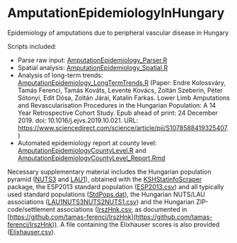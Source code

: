 # AmputationEpidemiologyInHungary
Epidemiology of amputations due to peripheral vascular disease in Hungary

Scripts included:
- Parse raw input: [AmputationEpidemiology_Parser.R](https://github.com/tamas-ferenci/AmputationEpidemiologyInHungary/blob/master/AmputationEpidemiology_Parser.R)
- Spatial analysis: [AmputationEpidemiology_Spatial.R](https://github.com/tamas-ferenci/AmputationEpidemiologyInHungary/blob/master/AmputationEpidemiology_Spatial.R)
- Analysis of long-term trends: [AmputationEpidemiology_LongTermTrends.R](https://github.com/tamas-ferenci/AmputationEpidemiologyInHungary/blob/master/AmputationEpidemiology_LongTermTrends.R) (Paper: Endre Kolossváry, Tamás Ferenci, Tamás Kováts, Levente Kovács, Zoltán Szeberin, Péter Sótonyi, Edit Dósa, Zoltán Járai, Katalin Farkas. Lower Limb Amputations and Revascularisation Procedures in the Hungarian Population: A 14 Year Retrospective Cohort Study. Epub ahead of print: 24 December 2019. doi: 10.1016/j.ejvs.2019.10.021. URL: <https://www.sciencedirect.com/science/article/pii/S1078588419325407>.)
- Automated epidemiology report at county level: [AmputationEpidemiologyCountyLevel.R](https://github.com/tamas-ferenci/AmputationEpidemiologyInHungary/blob/master/AmputationEpidemiologyCountyLevel.R) and [AmputationEpidemiologyCountyLevel_Report.Rmd](https://github.com/tamas-ferenci/AmputationEpidemiologyInHungary/blob/master/AmputationEpidemiologyCountyLevel_Report.Rmd)

Necessary supplementary material includes the Hungarian population pyramid ([NUTS3](https://github.com/tamas-ferenci/AmputationEpidemiologyInHungary/blob/master/PopPyramid_5YR_NUTS3_20042014.csv) and [LAU1](https://github.com/tamas-ferenci/AmputationEpidemiologyInHungary/blob/master/PopPyramid_5YR_LAU1_20152017.csv)), obtained with the [KSHStatinfoScraper](https://github.com/tamas-ferenci/KSHStatinfoScraper) package, the ESP2013 standard population ([ESP2013.csv](https://github.com/tamas-ferenci/AmputationEpidemiologyInHungary/blob/master/ESP2013.csv)) and all typically used standard populations ([StdPops.dat](https://github.com/tamas-ferenci/AmputationEpidemiologyInHungary/blob/master/StdPops.dat)), the Hungarian NUTS/LAU associations ([LAU1NUTS3NUTS2NUTS1.csv](https://github.com/tamas-ferenci/AmputationEpidemiologyInHungary/blob/master/LAU1NUTS3NUTS2NUTS1.csv)) and the Hungarian ZIP-code/settlement associations ([IrszHnk.csv](https://github.com/tamas-ferenci/AmputationEpidemiologyInHungary/blob/master/IrszHnk.csv), as documented in [https://github.com/tamas-ferenci/IrszHnk](https://github.com/tamas-ferenci/IrszHnk)). A file containing the Elixhauser scores is also provided ([Elixhauser.csv](https://github.com/tamas-ferenci/AmputationEpidemiologyInHungary/blob/master/Elixhauser.csv)).
